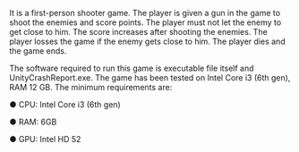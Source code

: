 It is a first-person shooter game. The player is given a gun in the game to shoot the enemies and score points. The player must not let the enemy to get close to him. 
The score increases after shooting the enemies. The player losses the game if the enemy gets close to him. The player dies and the game ends.

The software required to run this game is executable file itself and UnityCrashReport.exe. 
The game has been tested on Intel Core i3 (6th gen), RAM 12 GB.
The minimum requirements are:

●	CPU: Intel Core i3 (6th gen)

●	RAM: 6GB

●	GPU: Intel HD 52

